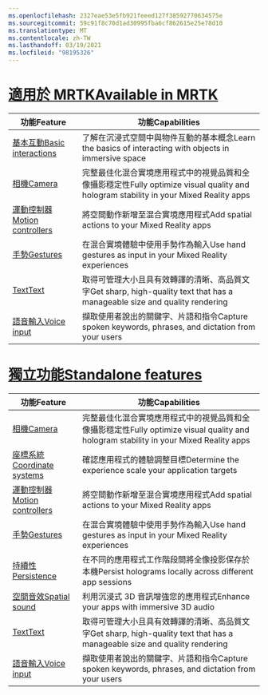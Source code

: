 ```yaml
---
ms.openlocfilehash: 2327eae53e5fb921feeed127f38592770634575e
ms.sourcegitcommit: 59c91f8c70d1ad30995fba6cf862615e25e78d10
ms.translationtype: MT
ms.contentlocale: zh-TW
ms.lasthandoff: 03/19/2021
ms.locfileid: "98195326"
---
```

# <a name="available-in-mrtk"></a>[<span data-ttu-id="8510f-101">適用於 MRTK</span><span class="sxs-lookup"><span data-stu-id="8510f-101">Available in MRTK</span></span>](#tab/mrtk)

|  <span data-ttu-id="8510f-102">功能</span><span class="sxs-lookup"><span data-stu-id="8510f-102">Feature</span></span>  |  <span data-ttu-id="8510f-103">功能</span><span class="sxs-lookup"><span data-stu-id="8510f-103">Capabilities</span></span>  |
| --- | --- |
| [<span data-ttu-id="8510f-104">基本互動</span><span class="sxs-lookup"><span data-stu-id="8510f-104">Basic interactions</span></span>](../unity/mrtk-101.md) | <span data-ttu-id="8510f-105">了解在沉浸式空間中與物件互動的基本概念</span><span class="sxs-lookup"><span data-stu-id="8510f-105">Learn the basics of interacting with objects in immersive space</span></span> |
| [<span data-ttu-id="8510f-106">相機</span><span class="sxs-lookup"><span data-stu-id="8510f-106">Camera</span></span>](../unity/camera-in-unity.md) | <span data-ttu-id="8510f-107">完整最佳化混合實境應用程式中的視覺品質和全像攝影穩定性</span><span class="sxs-lookup"><span data-stu-id="8510f-107">Fully optimize visual quality and hologram stability in your Mixed Reality apps</span></span> |
| [<span data-ttu-id="8510f-108">運動控制器</span><span class="sxs-lookup"><span data-stu-id="8510f-108">Motion controllers</span></span>](../unity/motion-controllers-in-unity.md) | <span data-ttu-id="8510f-109">將空間動作新增至混合實境應用程式</span><span class="sxs-lookup"><span data-stu-id="8510f-109">Add spatial actions to your Mixed Reality apps</span></span> |
| [<span data-ttu-id="8510f-110">手勢</span><span class="sxs-lookup"><span data-stu-id="8510f-110">Gestures</span></span>](../unity/gestures-in-unity.md) | <span data-ttu-id="8510f-111">在混合實境體驗中使用手勢作為輸入</span><span class="sxs-lookup"><span data-stu-id="8510f-111">Use hand gestures as input in your Mixed Reality experiences</span></span> |
| [<span data-ttu-id="8510f-112">Text</span><span class="sxs-lookup"><span data-stu-id="8510f-112">Text</span></span>](../unity/text-in-unity.md) | <span data-ttu-id="8510f-113">取得可管理大小且具有效轉譯的清晰、高品質文字</span><span class="sxs-lookup"><span data-stu-id="8510f-113">Get sharp, high-quality text that has a manageable size and quality rendering</span></span> |
| [<span data-ttu-id="8510f-114">語音輸入</span><span class="sxs-lookup"><span data-stu-id="8510f-114">Voice input</span></span>](../unity/voice-input-in-unity.md) | <span data-ttu-id="8510f-115">擷取使用者說出的關鍵字、片語和指令</span><span class="sxs-lookup"><span data-stu-id="8510f-115">Capture spoken keywords, phrases, and dictation from your users</span></span>|

# <a name="standalone-features"></a>[<span data-ttu-id="8510f-116">獨立功能</span><span class="sxs-lookup"><span data-stu-id="8510f-116">Standalone features</span></span>](#tab/standalone)

|  <span data-ttu-id="8510f-117">功能</span><span class="sxs-lookup"><span data-stu-id="8510f-117">Feature</span></span>  |  <span data-ttu-id="8510f-118">功能</span><span class="sxs-lookup"><span data-stu-id="8510f-118">Capabilities</span></span>  |
| --- | --- |
| [<span data-ttu-id="8510f-119">相機</span><span class="sxs-lookup"><span data-stu-id="8510f-119">Camera</span></span>](../unity/camera-in-unity.md) | <span data-ttu-id="8510f-120">完整最佳化混合實境應用程式中的視覺品質和全像攝影穩定性</span><span class="sxs-lookup"><span data-stu-id="8510f-120">Fully optimize visual quality and hologram stability in your Mixed Reality apps</span></span> |
| [<span data-ttu-id="8510f-121">座標系統</span><span class="sxs-lookup"><span data-stu-id="8510f-121">Coordinate systems</span></span>](../unity/coordinate-systems-in-unity.md) | <span data-ttu-id="8510f-122">確認應用程式的體驗調整目標</span><span class="sxs-lookup"><span data-stu-id="8510f-122">Determine the experience scale your application targets</span></span> |
| [<span data-ttu-id="8510f-123">運動控制器</span><span class="sxs-lookup"><span data-stu-id="8510f-123">Motion controllers</span></span>](../unity/motion-controllers-in-unity.md) | <span data-ttu-id="8510f-124">將空間動作新增至混合實境應用程式</span><span class="sxs-lookup"><span data-stu-id="8510f-124">Add spatial actions to your Mixed Reality apps</span></span> |
| [<span data-ttu-id="8510f-125">手勢</span><span class="sxs-lookup"><span data-stu-id="8510f-125">Gestures</span></span>](../unity/gestures-in-unity.md) | <span data-ttu-id="8510f-126">在混合實境體驗中使用手勢作為輸入</span><span class="sxs-lookup"><span data-stu-id="8510f-126">Use hand gestures as input in your Mixed Reality experiences</span></span> |
| [<span data-ttu-id="8510f-127">持續性</span><span class="sxs-lookup"><span data-stu-id="8510f-127">Persistence</span></span>](../unity/persistence-in-unity.md) | <span data-ttu-id="8510f-128">在不同的應用程式工作階段間將全像投影保存於本機</span><span class="sxs-lookup"><span data-stu-id="8510f-128">Persist holograms locally across different app sessions</span></span> |
| [<span data-ttu-id="8510f-129">空間音效</span><span class="sxs-lookup"><span data-stu-id="8510f-129">Spatial sound</span></span>](../unity/spatial-sound-in-unity.md) | <span data-ttu-id="8510f-130">利用沉浸式 3D 音訊增強您的應用程式</span><span class="sxs-lookup"><span data-stu-id="8510f-130">Enhance your apps with immersive 3D audio</span></span> |
| [<span data-ttu-id="8510f-131">Text</span><span class="sxs-lookup"><span data-stu-id="8510f-131">Text</span></span>](../unity/text-in-unity.md) | <span data-ttu-id="8510f-132">取得可管理大小且具有效轉譯的清晰、高品質文字</span><span class="sxs-lookup"><span data-stu-id="8510f-132">Get sharp, high-quality text that has a manageable size and quality rendering</span></span> |
| [<span data-ttu-id="8510f-133">語音輸入</span><span class="sxs-lookup"><span data-stu-id="8510f-133">Voice input</span></span>](../unity/voice-input-in-unity.md) | <span data-ttu-id="8510f-134">擷取使用者說出的關鍵字、片語和指令</span><span class="sxs-lookup"><span data-stu-id="8510f-134">Capture spoken keywords, phrases, and dictation from your users</span></span>|


